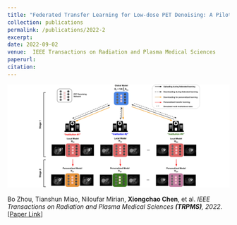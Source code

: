 ```yaml
---
title: "Federated Transfer Learning for Low-dose PET Denoising: A Pilot Study with Simulated Heterogeneous Data"
collection: publications
permalink: /publications/2022-2
excerpt: 
date: 2022-09-02
venue:  IEEE Transactions on Radiation and Plasma Medical Sciences
paperurl:  
citation: 
---
```

<!-- ![](../figures/2022-TRPMS-Zhou.png)   -->
<p align="center">
  <img width="700" src="../figures/2022-TRPMS-Zhou.png">
</p>

Bo Zhou, Tianshun Miao, Niloufar Mirian, **Xiongchao Chen**, et al. *IEEE Transactions on Radiation and Plasma Medical Sciences **(TRPMS)**, 2022*. [[Paper Link](https://ieeexplore.ieee.org/document/9843905)]


